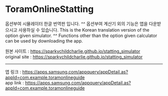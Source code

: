 # ToramOnlineStatting
옵션부여 시뮬레이터 한글 번역판 입니다. ^^ 옵션부여 계산기 외의 기능은 앱을 다운받으시고 사용하실 수 있습니다.
This is the Korean translation version of the option given simulator. ^^ Functions other than the option given calculator can be used by downloading the app.

원본 사이트 : https://sparkychildcharlie.github.io/statting_simulator<br/>
original site : https://sparkychildcharlie.github.io/statting_simulator

------------------------------------------------------------------------

앱 링크 : https://apps.samsung.com/appquery/appDetail.as?appId=com.example.toramonlineguide<br/>
app link : https://apps.samsung.com/appquery/appDetail.as?appId=com.example.toramonlineguide

